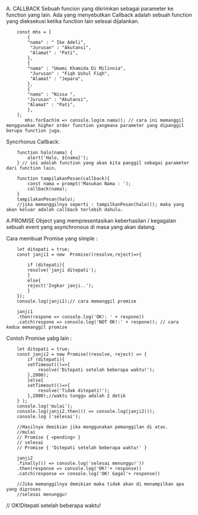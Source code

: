 A. CALLBACK
Sebuah funcion yang dikrimkan sebagai parameter ke function yang lain. Ada yang menyebutkan Callback adalah sebuah function yang dieksekusi ketika function lain selesai dijalankan.


		const mhs = [
		    {
			"nama" : " Ike Adeli",
			 "Jurusan" : "Akutansi",
			 "Alamat" : "Pati",
		    },
		    {
			"nama" : "Umami Khamida Di Milinnia",
			 "Jurusan" : "Fiqh Ushul Fiqh",
			 "Alamat" : "Jepara",
		    },
		    {
			"nama" : "Nissa ",
			"Jurusan" : "Akutansi",
			"Alamat" : "Pati",
		    },
		];
		   mhs.forEach(m => console.log(m.nama)); // cara ini memanggil menggunakan higher order function yangmana parameter yang dipanggil berupa function juga.
		   


Syncrhonus Callback:

		function halo(nama) {
		    alert('Halo, ${nama}');
		} // ini adalah function yang akan kita panggil sebagai parameter dari function lain.

		function tampilakanPesan(callback){
		    const nama = prompt('Masukan Nama : ');
		    callback(nama);
		}
		tampilakanPesan(halo);
		//jika memanggilnya seperti : tampilkanPesan(halo()); maka yang akan keluar adalah callback terlebih dahulu.
		
		
		
		
A.PROMISE
Object yang mempresentasikan keberhasilan / kegagalan sebuah event yang asynchronous di masa yang akan datang.

Cara membuat Promise yang simple :

		
		let ditepati = true;
		const janji1 = new  Promise((resolve,reject)=>{

		    if (ditepati){
			resolve('janji ditepati');
		    }
		    else{
			reject('Ingkar janji..');
		    }
		});
		console.log(janji1);// cara memanggil promise 

		janji1
		.then(respone => console.log('OK!: ' + respone))
		.catch(respone => console.log('NOT OK!:' + respone)); // cara kedua memanggil promise 
		
		
		
Contoh Promise yabg lain :

		let ditepati = true;
		const janji2 = new Promise((resolve, reject) => {
		    if (ditepati){
			setTimeout(()=>{
			    resolve('Ditepati setelah beberapa waktu!');
			},2000);
		    }else{
			setTimeout(()=>{
			    resolve('Tidak ditepati!');
			},2000);//waktu tunggu adalah 2 detik
		} );
		console.log('mulai');
		console.log(janji2.then(() => console.log(janji2)));
		console.log ('selesai'); 

		//Hasilnya demikian jika menggunakan pemanggilan di atas.
		//mulai
		// Promise { <pending> }
		// selesai
		// Promise { 'Ditepati setelah beberapa waktu!' }

		janji2
		.finally(() => console.log('selesai menunggu!'))
		.then(response => console.log('OK!'+ response))
		.catch(response => console.log('OK! Gagal'+ response))

		//Jika memanggilnya demikian maka tidak akan di menampilkan apa yang diproses
		//selesai menunggu!
// OK!Ditepati setelah beberapa waktu!

